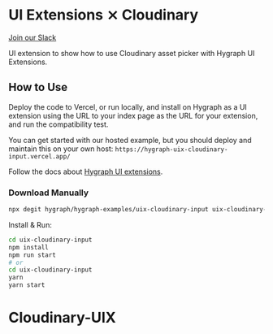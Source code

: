 # UI Extensions ⨯ Cloudinary

[Join our Slack](https://slack.hygraph.com)

UI extension to show how to use Cloudinary asset picker with Hygraph UI Extensions.

## How to Use

Deploy the code to Vercel, or run locally, and install on Hygraph as a UI extension using the URL to your index page as the URL for your extension, and run the compatibility test.

You can get started with our hosted example, but you should deploy and maintain this on your own host: `https://hygraph-uix-cloudinary-input.vercel.app/`

Follow the docs about [Hygraph UI extensions](https://hygraph.com/docs/ui-extensions).

### Download Manually

```bash
npx degit hygraph/hygraph-examples/uix-cloudinary-input uix-cloudinary-input
```

Install & Run:

```bash
cd uix-cloudinary-input
npm install
npm run start
# or
cd uix-cloudinary-input
yarn
yarn start
```
# Cloudinary-UIX
